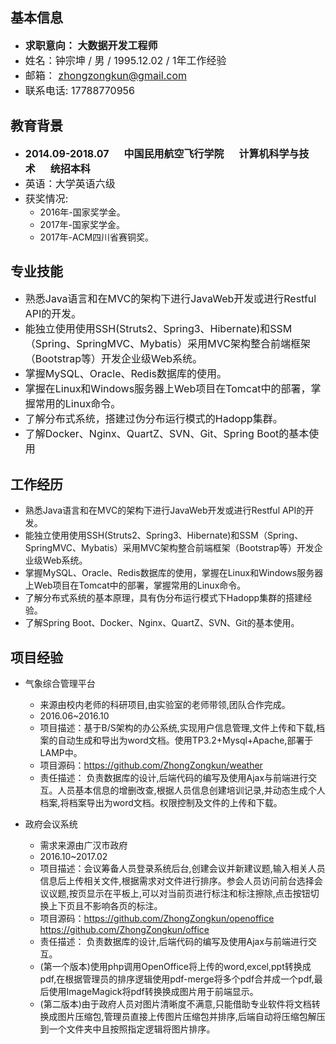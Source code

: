 ## 基本信息
+ <font size=3>**求职意向： 大数据开发工程师**</font>
+ <font size=3>姓名：钟宗坤 / 男 / 1995.12.02 / 1年工作经验 </font>
+ <font size=3>邮箱： zhongzongkun@gmail.com</font>
+ <font size=3>联系电话: 17788770956</font>
## 教育背景
+ <font size=3>**2014.09-2018.07&ensp;&ensp;&ensp;中国民用航空飞行学院&ensp;&ensp;&ensp;计算机科学与技术&ensp;&ensp;&ensp;统招本科**</font> 
+ <font size=3>英语：大学英语六级</font>
+ <font size=3>获奖情况:</font>
	+ 2016年-国家奖学金。
	+ 2017年-国家奖学金。
	+ 2017年-ACM四川省赛铜奖。
## 专业技能
+ <font size=3>熟悉Java语言和在MVC的架构下进行JavaWeb开发或进行Restful API的开发。</font>
+ <font size=3>能独立使用使用SSH(Struts2、Spring3、Hibernate)和SSM（Spring、SpringMVC、Mybatis）采用MVC架构整合前端框架（Bootstrap等）开发企业级Web系统。</font>
+ <font size=3>掌握MySQL、Oracle、Redis数据库的使用。</font>
+ <font size=3>掌握在Linux和Windows服务器上Web项目在Tomcat中的部署，掌握常用的Linux命令。</font>
+ <font size=3>了解分布式系统，搭建过伪分布运行模式的Hadopp集群。</font>
+ <font size=3>了解Docker、Nginx、QuartZ、SVN、Git、Spring Boot的基本使用</font>

## 工作经历
+ 熟悉Java语言和在MVC的架构下进行JavaWeb开发或进行Restful API的开发。
+ 能独立使用使用SSH(Struts2、Spring3、Hibernate)和SSM（Spring、SpringMVC、Mybatis）采用MVC架构整合前端框架（Bootstrap等）开发企业级Web系统。
+ 掌握MySQL、Oracle、Redis数据库的使用，掌握在Linux和Windows服务器上Web项目在Tomcat中的部署，掌握常用的Linux命令。
+ 了解分布式系统的基本原理，具有伪分布运行模式下Hadopp集群的搭建经验。
+ 了解Spring Boot、Docker、Nginx、QuartZ、SVN、Git的基本使用。

## 项目经验
+ 气象综合管理平台
    + 来源由校内老师的科研项目,由实验室的老师带领,团队合作完成。
    + 2016.06~2016.10
    + 项目描述：基于B/S架构的办公系统,实现用户信息管理,文件上传和下载,档案的自动生成和导出为word文档。使用TP3.2+Mysql+Apache,部署于LAMP中。
    + 项目源码：https://github.com/ZhongZongkun/weather
    + 责任描述：
负责数据库的设计,后端代码的编写及使用Ajax与前端进行交互。人员基本信息的增删改查,根据人员信息创建培训记录,并动态生成个人档案,将档案导出为word文档。权限控制及文件的上传和下载。

+ 政府会议系统 
    + 需求来源由广汉市政府
    + 2016.10~2017.02
    + 项目描述：会议筹备人员登录系统后台,创建会议并新建议题,输入相关人员信息后上传相关文件,根据需求对文件进行排序。参会人员访问前台选择会议议题,按页显示在平板上,可以对当前页进行标注和标注擦除,点击按钮切换上下页且不影响各页的标注。
    + 项目源码：https://github.com/ZhongZongkun/openoffice https://github.com/ZhongZongkun/office
    + 责任描述：
负责数据库的设计,后端代码的编写及使用Ajax与前端进行交互。
    + (第一个版本)使用php调用OpenOffice将上传的word,excel,ppt转换成pdf,在根据管理员的排序逻辑使用pdf-merge将多个pdf合并成一个pdf,最后使用ImageMagick将pdf转换换成图片用于前端显示。
    + (第二版本)由于政府人员对图片清晰度不满意,只能借助专业软件将文档转换成图片压缩包,管理员直接上传图片压缩包并排序,后端自动将压缩包解压到一个文件夹中且按照指定逻辑将图片排序。

